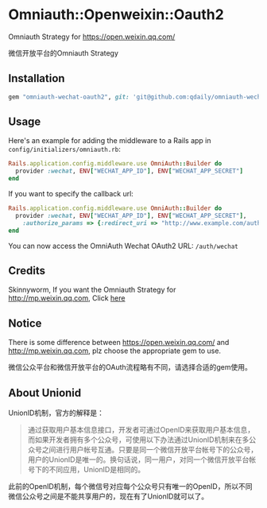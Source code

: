 # Omniauth::Openweixin::Oauth2

Omniauth Strategy for https://open.weixin.qq.com/

微信开放平台的Omniauth Strategy

## Installation

```ruby
gem "omniauth-wechat-oauth2", git: 'git@github.com:qdaily/omniauth-wechat-oauth2.git'
```

## Usage

Here's an example for adding the middleware to a Rails app in `config/initializers/omniauth.rb`:
```ruby
Rails.application.config.middleware.use OmniAuth::Builder do
  provider :wechat, ENV["WECHAT_APP_ID"], ENV["WECHAT_APP_SECRET"]
end
```

If you want to specify the callback url:
```ruby
Rails.application.config.middleware.use OmniAuth::Builder do
  provider :wechat, ENV["WECHAT_APP_ID"], ENV["WECHAT_APP_SECRET"],
    :authorize_params => {:redirect_uri => "http://www.example.com/auth/wechat/callback"}
end
```
You can now access the OmniAuth Wechat OAuth2 URL: `/auth/wechat`

## Credits

Skinnyworm, If you want the Omniauth Strategy for http://mp.weixin.qq.com, Click [here](https://github.com/skinnyworm/omniauth-wechat-oauth2)

## Notice
There is some difference between https://open.weixin.qq.com/ and http://mp.weixin.qq.com, plz choose the appropriate gem to use.

微信公众平台和微信开放平台的OAuth流程略有不同，请选择合适的gem使用。

## About Unionid

UnionID机制，官方的解释是：

> 通过获取用户基本信息接口，开发者可通过OpenID来获取用户基本信息，而如果开发者拥有多个公众号，可使用以下办法通过UnionID机制来在多公众号之间进行用户帐号互通。只要是同一个微信开放平台帐号下的公众号，用户的UnionID是唯一的。换句话说，同一用户，对同一个微信开放平台帐号下的不同应用，UnionID是相同的。

此前的OpenID机制，每个微信号对应每个公众号只有唯一的OpenID，所以不同微信公众号之间是不能共享用户的，现在有了UnionID就可以了。
